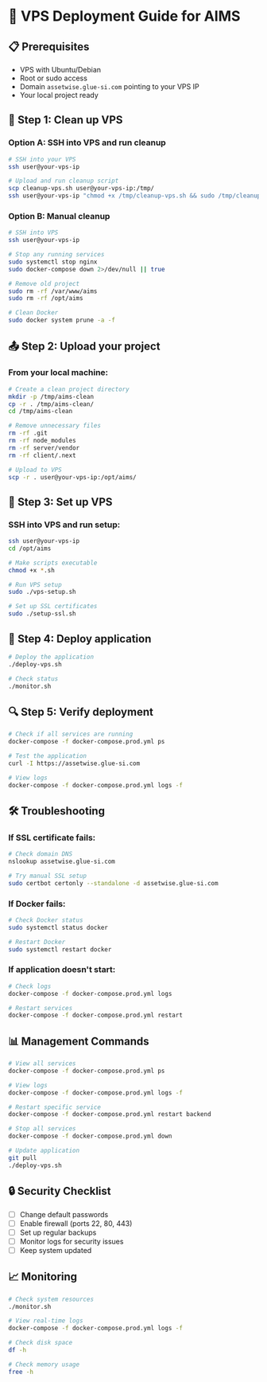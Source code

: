 # 🚀 VPS Deployment Guide for AIMS

## 📋 Prerequisites

- VPS with Ubuntu/Debian
- Root or sudo access
- Domain `assetwise.glue-si.com` pointing to your VPS IP
- Your local project ready

## 🧹 Step 1: Clean up VPS

### Option A: SSH into VPS and run cleanup

```bash
# SSH into your VPS
ssh user@your-vps-ip

# Upload and run cleanup script
scp cleanup-vps.sh user@your-vps-ip:/tmp/
ssh user@your-vps-ip "chmod +x /tmp/cleanup-vps.sh && sudo /tmp/cleanup-vps.sh"
```

### Option B: Manual cleanup

```bash
# SSH into VPS
ssh user@your-vps-ip

# Stop any running services
sudo systemctl stop nginx
sudo docker-compose down 2>/dev/null || true

# Remove old project
sudo rm -rf /var/www/aims
sudo rm -rf /opt/aims

# Clean Docker
sudo docker system prune -a -f
```

## 📤 Step 2: Upload your project

### From your local machine:

```bash
# Create a clean project directory
mkdir -p /tmp/aims-clean
cp -r . /tmp/aims-clean/
cd /tmp/aims-clean

# Remove unnecessary files
rm -rf .git
rm -rf node_modules
rm -rf server/vendor
rm -rf client/.next

# Upload to VPS
scp -r . user@your-vps-ip:/opt/aims/
```

## 🔧 Step 3: Set up VPS

### SSH into VPS and run setup:

```bash
ssh user@your-vps-ip
cd /opt/aims

# Make scripts executable
chmod +x *.sh

# Run VPS setup
sudo ./vps-setup.sh

# Set up SSL certificates
sudo ./setup-ssl.sh
```

## 🚀 Step 4: Deploy application

```bash
# Deploy the application
./deploy-vps.sh

# Check status
./monitor.sh
```

## 🔍 Step 5: Verify deployment

```bash
# Check if all services are running
docker-compose -f docker-compose.prod.yml ps

# Test the application
curl -I https://assetwise.glue-si.com

# View logs
docker-compose -f docker-compose.prod.yml logs -f
```

## 🛠️ Troubleshooting

### If SSL certificate fails:

```bash
# Check domain DNS
nslookup assetwise.glue-si.com

# Try manual SSL setup
sudo certbot certonly --standalone -d assetwise.glue-si.com
```

### If Docker fails:

```bash
# Check Docker status
sudo systemctl status docker

# Restart Docker
sudo systemctl restart docker
```

### If application doesn't start:

```bash
# Check logs
docker-compose -f docker-compose.prod.yml logs

# Restart services
docker-compose -f docker-compose.prod.yml restart
```

## 📊 Management Commands

```bash
# View all services
docker-compose -f docker-compose.prod.yml ps

# View logs
docker-compose -f docker-compose.prod.yml logs -f

# Restart specific service
docker-compose -f docker-compose.prod.yml restart backend

# Stop all services
docker-compose -f docker-compose.prod.yml down

# Update application
git pull
./deploy-vps.sh
```

## 🔒 Security Checklist

- [ ] Change default passwords
- [ ] Enable firewall (ports 22, 80, 443)
- [ ] Set up regular backups
- [ ] Monitor logs for security issues
- [ ] Keep system updated

## 📈 Monitoring

```bash
# Check system resources
./monitor.sh

# View real-time logs
docker-compose -f docker-compose.prod.yml logs -f

# Check disk space
df -h

# Check memory usage
free -h
```
